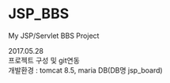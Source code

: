 # JSP_BBS
My JSP/Servlet BBS Project


2017.05.28<br>
프로젝트 구성 및 git연동<br>
개발환경 : tomcat 8.5, maria DB(DB명 jsp_board)